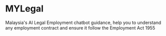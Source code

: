 # MYLegal
Malaysia's AI Legal Employment chatbot guidance, help you to understand any employment contract and ensure it follow the Employment Act 1955 
